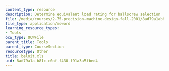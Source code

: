 ```yaml
---
content_type: resource
description: Determine equivalent load rating for ballscrew selection
file: /media/courses/2-75-precision-machine-design-fall-2001/8ad79a1ab81cc0aff430f91a3a5fbed4_beloit.xls
file_type: application/msword
learning_resource_types:
- Tools
ocw_type: OCWFile
parent_title: Tools
parent_type: CourseSection
resourcetype: Other
title: beloit.xls
uid: 8ad79a1a-b81c-c0af-f430-f91a3a5fbed4
---
```


